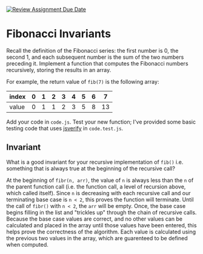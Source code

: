 [![Review Assignment Due Date](https://classroom.github.com/assets/deadline-readme-button-24ddc0f5d75046c5622901739e7c5dd533143b0c8e959d652212380cedb1ea36.svg)](https://classroom.github.com/a/rzkZS2Jf)
# Fibonacci Invariants

Recall the definition of the Fibonacci series: the first number is 0, the second
1, and each subsequent number is the sum of the two numbers preceding it.
Implement a function that computes the Fibonacci numbers recursively, storing
the results in an array.

For example, the return value of `fib(7)` is the following array:

| index |  0  |  1  |  2  |  3  |  4  |  5  |  6  |  7  |
| ----- | --- | --- | --- | --- | --- | --- | --- | --- |
| value |  0  |  1  |  1  |  2  |  3  |  5  |  8  |  13 |

Add your code in `code.js`. Test your new function; I've provided some basic
testing code that uses [jsverify](https://jsverify.github.io/) in
`code.test.js`.

## Invariant

What is a good invariant for your recursive implementation of `fib()`
i.e. something that is always true at the beginning of the recursive call?

At the beginning of `fibr(n, arr)`, the value of `n` is always less than the `n` of the parent function call (i.e. the function call, a level of recursion above, which called itself). Since `n` is decreasing with each recursive call and our terminating base case is `n < 2`, this proves the function will terminate. Until the call of `fibr()` with `n < 2`, the `arr` will be empty. Once, the base case begins filling in the list and "trickles up" through the chain of recursive calls. Because the base case values are correct, and no other values can be calculated and placed in the array until those values have been entered, this helps prove the correctness of the algorithm. Each value is calculated using the previous two values in the array, which are guarenteed to be defined when computed.
